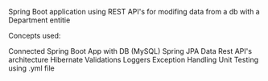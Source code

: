 Spring Boot application using REST API's for modifing data from a db with a Department entitie

Concepts used:

Connected Spring Boot App with DB (MySQL)
Spring JPA Data
Rest API's architecture
Hibernate Validations
Loggers
Exception Handling
Unit Testing
using .yml file

